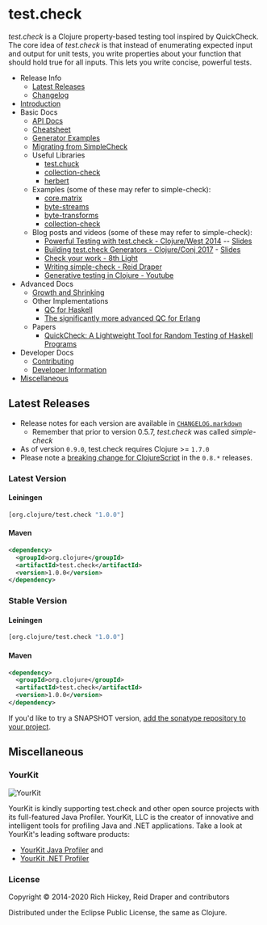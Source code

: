 # test.check

_test.check_ is a Clojure property-based testing tool inspired by QuickCheck.
The core idea of _test.check_ is that instead of enumerating expected input
and output for unit tests, you write properties about your function that should
hold true for all inputs. This lets you write concise, powerful tests.

* Release Info
  * [Latest Releases](#latest-releases)
  * [Changelog](CHANGELOG.markdown)
* [Introduction](doc/intro.md)
* Basic Docs
  * [API Docs](http://clojure.github.io/test.check/)
  * [Cheatsheet](doc/cheatsheet.md)
  * [Generator Examples](doc/generator-examples.md)
  * [Migrating from SimpleCheck](doc/migrating-from-simple-check.md)
  * Useful Libraries
    * [test.chuck](https://github.com/gfredericks/test.chuck)
    * [collection-check](https://github.com/ztellman/collection-check)
    * [herbert](https://github.com/miner/herbert)
  * Examples (some of these may refer to simple-check):
    * [core.matrix](https://github.com/mikera/core.matrix/blob/c45ee6b551a50a509e668f46a1ae52ade2c52a82/src/test/clojure/clojure/core/matrix/properties.clj)
    * [byte-streams](https://github.com/ztellman/byte-streams/blob/b5f50a20c6237ae4e45046f72367ad658090c591/test/byte_streams_simple_check.clj)
    * [byte-transforms](https://github.com/ztellman/byte-transforms/blob/c5b9613eebac722447593530531b9aa7976a0592/test/byte_transforms_simple_check.clj)
    * [collection-check](https://github.com/ztellman/collection-check)
  * Blog posts and videos (some of these may refer to simple-check):
    * [Powerful Testing with test.check - Clojure/West 2014](https://www.youtube.com/watch?v=JMhNINPo__g) -- [Slides](https://speakerdeck.com/reiddraper/powerful-testing-with-test-dot-check)
    * [Building test.check Generators - Clojure/Conj 2017](https://www.youtube.com/watch?v=F4VZPxLZUdA) - [Slides](https://gfredericks.com/speaking/2017-10-12-generators.pdf)
    * [Check your work - 8th Light](http://blog.8thlight.com/connor-mendenhall/2013/10/31/check-your-work.html)
    * [Writing simple-check - Reid Draper](http://reiddraper.com/writing-simple-check/)
    * [Generative testing in Clojure - Youtube](https://www.youtube.com/watch?v=u0TkAw8QqrQ)
* Advanced Docs
  * [Growth and Shrinking](doc/growth-and-shrinking.md)
  * Other Implementations
    * [QC for Haskell](http://hackage.haskell.org/package/QuickCheck)
    * [The significantly more advanced QC for Erlang](http://www.quviq.com/index.html)
  * Papers
    * [QuickCheck: A Lightweight Tool for Random Testing of Haskell
  Programs](http://www.eecs.northwestern.edu/~robby/courses/395-495-2009-fall/quick.pdf)
* Developer Docs
  * [Contributing](CONTRIBUTING.md)
  * [Developer Information](doc/development.md)
* [Miscellaneous](#miscellaneous)

## Latest Releases

* Release notes for each version are available in [`CHANGELOG.markdown`](CHANGELOG.markdown)
  * Remember that prior to version 0.5.7, _test.check_ was called _simple-check_
* As of version `0.9.0`, test.check requires Clojure >= `1.7.0`
* Please note a [breaking change for ClojureScript](https://github.com/clojure/test.check/blob/master/CHANGELOG.markdown#080)
  in the `0.8.*` releases.

### Latest Version

#### Leiningen

```clojure
[org.clojure/test.check "1.0.0"]
```

#### Maven

```xml
<dependency>
  <groupId>org.clojure</groupId>
  <artifactId>test.check</artifactId>
  <version>1.0.0</version>
</dependency>
```

### Stable Version

#### Leiningen

```clojure
[org.clojure/test.check "1.0.0"]
```

#### Maven

```xml
<dependency>
  <groupId>org.clojure</groupId>
  <artifactId>test.check</artifactId>
  <version>1.0.0</version>
</dependency>
```

If you'd like to try a SNAPSHOT version, [add the sonatype repository to your
project](https://clojure.org/community/downloads#_using_clojure_and_contrib_snapshot_releases).

## Miscellaneous

### YourKit

![YourKit](http://www.yourkit.com/images/yklogo.png)

YourKit is kindly supporting test.check and other open source projects with its
full-featured Java Profiler.  YourKit, LLC is the creator of innovative and
intelligent tools for profiling Java and .NET applications. Take a look at
YourKit's leading software products:

* <a href="http://www.yourkit.com/java/profiler/index.jsp">YourKit Java Profiler</a> and
* <a href="http://www.yourkit.com/.net/profiler/index.jsp">YourKit .NET Profiler</a>

### License

Copyright © 2014-2020 Rich Hickey, Reid Draper and contributors

Distributed under the Eclipse Public License, the same as Clojure.
